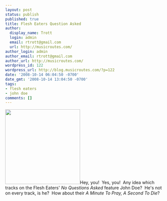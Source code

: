 ```yaml
---
layout: post
status: publish
published: true
title: Flesh Eaters Question Asked
author:
  display_name: Trott
  login: admin
  email: rtrott@gmail.com
  url: http://musicroutes.com/
author_login: admin
author_email: rtrott@gmail.com
author_url: http://musicroutes.com/
wordpress_id: 122
wordpress_url: http://blog.musicroutes.com/?p=122
date: '2008-10-14 06:04:50 -0700'
date_gmt: '2008-10-14 13:04:50 -0700'
tags:
- flesh eaters
- john doe
comments: []
---
```

<p><img class="alignleft size-medium wp-image-123" title="No Questions Asked" src="http://blog.musicroutes.com/wp-content/uploads/2008/10/aflesh.jpg" alt="" width="240" height="240" />Hey, you!  Yes, you!  Any idea which tracks on the Flesh Eaters' <em>No Questions Asked</em> feature John Doe?  He's not on every track, is he?  How about their <em>A Minute To Pray, A Second To Die</em>?</p>
